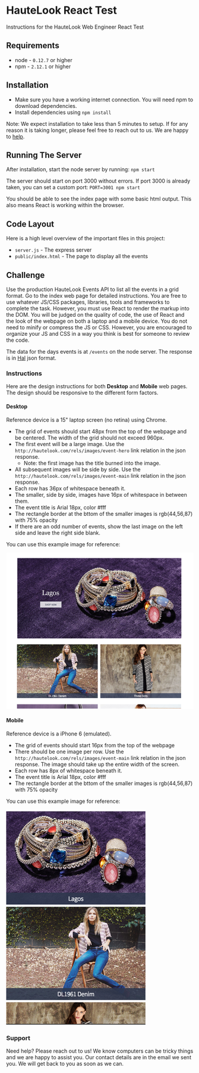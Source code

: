 # HauteLook React Test

Instructions for the HauteLook Web Engineer React Test

## Requirements

   * node - `0.12.7` or higher
   * npm - `2.12.1` or higher

## Installation

   * Make sure you have a working internet connection. You will need npm to download dependencies.
   * Install dependencies using `npm install`

Note: We expect installation to take less than 5 minutes to setup. If for any reason it is taking longer, please feel free to reach out to us. We are happy to [help](#support).

## Running The Server

After installation, start the node server by running: `npm start`

The server should start on port 3000 without errors. If port 3000 is already taken, you can set a custom port: `PORT=3001 npm start`

You should be able to see the index page with some basic html output. This also means React is working within the browser.

## Code Layout

Here is a high level overview of the important files in this project:

   * `server.js` - The express server
   * `public/index.html` - The page to display all the events

## Challenge

Use the production HauteLook Events API to list all the events in a grid format. Go to the index web page for detailed instructions. You are free to use whatever JS/CSS packages, libraries, tools and frameworks to complete the task. However, you must use React to render the markup into the DOM. You will be judged on the quality of code, the use of React and the look of the webpage on both a laptop and a mobile device. You do not need to minify or compress the JS or CSS. However, you are encouraged to organize your JS and CSS in a way you think is best for someone to review the code.

The data for the days events is at `/events` on the node server. The response is in [Hal][Hal] json format.

### Instructions

Here are the design instructions for both **Desktop** and **Mobile** web pages. The design should be responsive to the different form factors.

#### Desktop

Reference device is a 15" laptop screen (no retina) using Chrome.

   * The grid of events should start 48px from the top of the webpage and be centered. The width of the grid should not exceed 960px.
   * The first event will be a large image. Use the `http://hautelook.com/rels/images/event-hero` link relation in the json response.
      * Note: the first image has the title burned into the image.
   * All subsequent images will be side by side. Use the `http://hautelook.com/rels/images/event-main` link relation in the json response.
   * Each row has 36px of whitespace beneath it.
   * The smaller, side by side, images have 16px of whitespace in between them.
   * The event title is Arial 18px, color #fff
   * The rectangle border at the bttom of the smaller images is rgb(44,56,87) with 75% opacity
   * If there are an odd number of events, show the last image on the left side and leave the right side blank.

You can use this example image for reference:

![Desktop Example](public/images/desktop-example.png)

#### Mobile

Reference device is a iPhone 6 (emulated).

   * The grid of events should start 16px from the top of the webpage
   * There should be one image per row. Use the `http://hautelook.com/rels/images/event-main` link relation in the json response. The image should take up the entire width of the screen.
   * Each row has 8px of whitespace beneath it.
   * The event title is Arial 18px, color #fff
   * The rectangle border at the bttom of the smaller images is rgb(44,56,87) with 75% opacity

You can use this example image for reference:

![Mobile Example](public/images/mobile-example.png)

### Support

Need help? Please reach out to us! We know computers can be tricky things and we are happy to assist you. Our contact details are in the email we sent you. We will get back to you as soon as we can.

[Hal]: http://stateless.co/hal_specification.html
